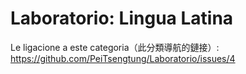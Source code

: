 # Laboratorio: Lingua Latina
Le ligacione a este categoria（此分類導航的鏈接）: https://github.com/PeiTsengtung/Laboratorio/issues/4
